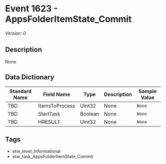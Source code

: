 # Event 1623 - AppsFolderItemState_Commit
###### Version: 0

## Description
None

## Data Dictionary
|Standard Name|Field Name|Type|Description|Sample Value|
|---|---|---|---|---|
|TBD|ItemsToProcess|UInt32|None|`None`|
|TBD|StartTask|Boolean|None|`None`|
|TBD|HRESULT|UInt32|None|`None`|

## Tags
* etw_level_Informational
* etw_task_AppsFolderItemState_Commit